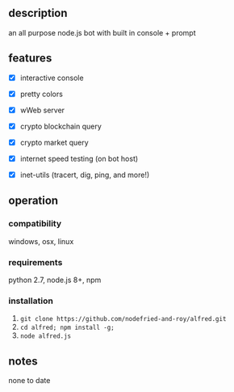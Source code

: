 ## description
an all purpose node.js bot with built in console + prompt

## features
- [x] interactive console
- [x] pretty colors
- [x] wWeb server
- [x] crypto blockchain query
- [x] crypto market query
- [x] internet speed testing (on bot host)
- [x] inet-utils (tracert, dig, ping, and more!)


## operation
### compatibility
windows, osx, linux
### requirements
python 2.7, node.js 8+, npm
### installation
1) `git clone https://github.com/nodefried-and-roy/alfred.git`
2) `cd alfred; npm install -g;`
3) `node alfred.js`

## notes
none to date

